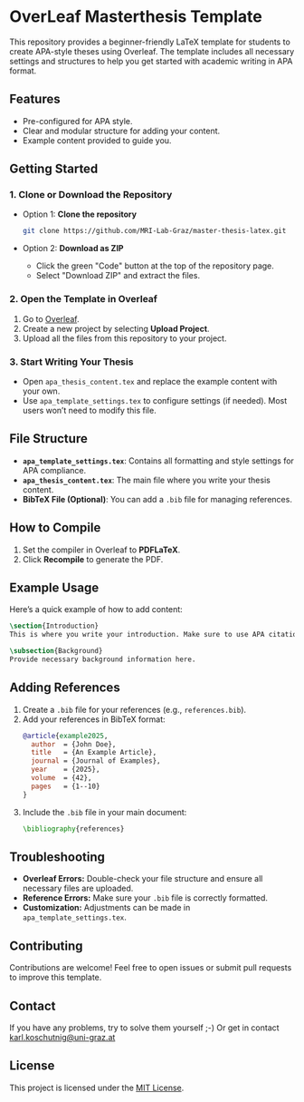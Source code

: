 # OverLeaf Masterthesis Template

This repository provides a beginner-friendly LaTeX template for students to create APA-style theses using Overleaf. The template includes all necessary settings and structures to help you get started with academic writing in APA format.

## Features

- Pre-configured for APA style.
- Clear and modular structure for adding your content.
- Example content provided to guide you.

## Getting Started

### 1. Clone or Download the Repository

- Option 1: **Clone the repository**
  
  ```bash
  git clone https://github.com/MRI-Lab-Graz/master-thesis-latex.git
  ```

- Option 2: **Download as ZIP**
  - Click the green "Code" button at the top of the repository page.
  - Select "Download ZIP" and extract the files.

### 2. Open the Template in Overleaf

1. Go to [Overleaf](https://www.overleaf.com).
2. Create a new project by selecting **Upload Project**.
3. Upload all the files from this repository to your project.

### 3. Start Writing Your Thesis

- Open `apa_thesis_content.tex` and replace the example content with your own.
- Use `apa_template_settings.tex` to configure settings (if needed). Most users won’t need to modify this file.

## File Structure

- **`apa_template_settings.tex`**: Contains all formatting and style settings for APA compliance.
- **`apa_thesis_content.tex`**: The main file where you write your thesis content.
- **BibTeX File (Optional)**: You can add a `.bib` file for managing references.

## How to Compile

1. Set the compiler in Overleaf to **PDFLaTeX**.
2. Click **Recompile** to generate the PDF.

## Example Usage

Here’s a quick example of how to add content:

```latex
\section{Introduction}
This is where you write your introduction. Make sure to use APA citations, like \cite{example2025}.

\subsection{Background}
Provide necessary background information here.
```

## Adding References

1. Create a `.bib` file for your references (e.g., `references.bib`).
2. Add your references in BibTeX format:
   ```bibtex
   @article{example2025,
     author  = {John Doe},
     title   = {An Example Article},
     journal = {Journal of Examples},
     year    = {2025},
     volume  = {42},
     pages   = {1--10}
   }
   ```
3. Include the `.bib` file in your main document:
   ```latex
   \bibliography{references}
   ```

## Troubleshooting

- **Overleaf Errors:** Double-check your file structure and ensure all necessary files are uploaded.
- **Reference Errors:** Make sure your `.bib` file is correctly formatted.
- **Customization:** Adjustments can be made in `apa_template_settings.tex`.

## Contributing

Contributions are welcome! Feel free to open issues or submit pull requests to improve this template.

## Contact

If you have any problems, try to solve them yourself ;-) Or get in contact <karl.koschutnig@uni-graz.at>

## License

This project is licensed under the [MIT License](LICENSE).
